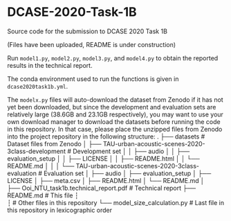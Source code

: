 # DCASE-2020-Task-1B
Source code for the submission to DCASE 2020 Task 1B

(Files have been uploaded, README is under construction)

Run `model1.py`, `model2.py`, `model3.py`, and `model4.py` to obtain the reported results in the technical report.

The conda environment used to run the functions is given in `dcase2020task1b.yml`.

The `modelx.py` files will auto-download the dataset from Zenodo if it has not yet been downloaded, but since the development and evaluation sets are relatively large (38.6GB and 23.1GB respectively), you may want to use your own download manager to download the datasets before running the code in this repository. In that case, please place the unzipped files from Zenodo into the project repository in the following structure:
      .
      ├── datasets                                                   # Dataset files from Zenodo
      │   ├── TAU-urban-acoustic-scenes-2020-3class-development      # Development set
      │   │   ├── audio
      │   │   ├── evaluation_setup
      │   │   ├── LICENSE
      │   │   ├── README.html
      │   │   └── README.md
      │   │
      │   └── TAU-urban-acoustic-scenes-2020-3class-evaluation       # Evaluation set
      │       ├── audio
      │       ├── evaluation_setup
      │       ├── LICENSE
      │       ├── meta.csv
      │       ├── README.html
      │       └── README.md
      │   
      ├── Ooi_NTU_task1b.technical_report.pdf                        # Technical report
      ├── README.md                                                  # This file
      ┆                                                              
      ┆                                                              # Other files in this repository
      └── model_size_calculation.py                                  # Last file in this repository in lexicographic order   
